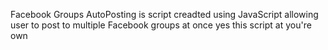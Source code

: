 Facebook Groups AutoPosting is script creadted using JavaScript allowing user to post to multiple Facebook groups at once 
yes this script at you're own
